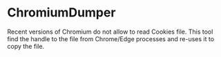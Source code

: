 # ChromiumDumper
Recent versions of Chromium do not allow to read Cookies file. This tool find the handle to the file from Chrome/Edge processes and re-uses it to copy the file.
